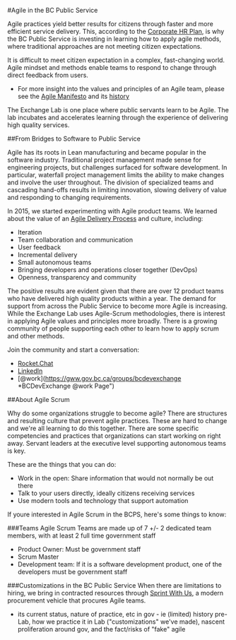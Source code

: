 #Agile in the BC Public Service

Agile practices yield better results for citizens through faster and more efficient service delivery. This, according to the [Corporate HR Plan](https://www2.gov.bc.ca/assets/gov/careers/forms-tools/all-employees/corporate_plan_where_ideas_work.pdf "Corporate HR Plan"), is why the BC Public Service is investing in learning how to apply agile methods, where traditional approaches are not meeting citizen expectations.

It is difficult to meet citizen expectation in a complex, fast-changing world. Agile mindset and methods enable teams to respond to change through direct feedback from users.
  * For more insight into the values and principles of an Agile team, please see the [Agile Manifesto](http://agilemanifesto.org "Agile Manifesto") and its [history](https://agilemanifesto.org/history.html "History of the Manifesto")
  
  The Exchange Lab is one place where public servants learn to be Agile. The lab incubates and accelerates learning through the experience of delivering high quality services. 
  
##From Bridges to Software to Public Service

Agile has its roots in Lean manufacturing and became popular in the software industry. Traditional project management made sense for engineering projects, but challenges surfaced for software development. In particular, waterfall project management limits the ability to make changes and involve the user throughout. The division of specialized teams and cascading hand-offs results in limiting innovation, slowing delivery of value and responding to changing requirements.

In 2015, we started experimenting with Agile product teams. We learned about the value of an [Agile Delivery Process](https://developer.gov.bc.ca/Agile-Delivery-Journey?intention=LOGIN#error=login_required "Agile Delivery Process")  and culture, including:
  * Iteration
  * Team collaboration and communication
  * User feedback
  * Incremental delivery
  * Small autonomous teams
  * Bringing developers and operations closer together (DevOps)
  * Openness, transparency and community

The positive results are evident given that there are over 12 product teams who have delivered high quality products within a year. The demand for support from across the Public Service to become more Agile is increasing. While the Exchange Lab uses Agile-Scrum methodologies, there is interest in applying Agile values and principles more broadly. There is a growing community of people supporting each other to learn how to apply scrum and other methods.

Join the community and start a conversation:
 * [Rocket.Chat](https://chat.pathfinder.gov.bc.ca "Rocket.Chat")
 * [LinkedIn](https://www.linkedin.com/company/bc-gov-csi-lab/ "BCDevExchange LinkedIn Page")
 * [@work](https://gww.gov.bc.ca/groups/bcdevexchange *BCDevExchange @work Page")

##About Agile Scrum

Why do some organizations struggle to become agile?
There are structures and resulting culture that prevent agile practices. These are hard to change and we're all learning to do this together. There are some specific competencies and practices that organizations can start working on right away. Servant leaders at the executive level supporting autonomous teams is key.

These are the things that you can do:

* Work in the open: Share information that would not normally be out there
* Talk to your users directly, ideally citizens receiving services
* Use modern tools and technology that support automation

If youre interested in Agile Scrum in the BCPS, here's some things to know:

###Teams
Agile Scrum Teams are made up of 7 +/- 2 dedicated team members, with at least 2 full time government staff
* Product Owner: Must be government staff
* Scrum Master
* Development team: If it is a software development product, one of the developers must be government staff

###Customizations in the BC Public Service
When there are limitations to hiring, we bring in contracted resources through [Sprint With Us](https://www.bcdevexchange.org/sprintwithus), a modern procurement vehicle that procures Agile teams.

- its current status, nature of practice, etc in gov - ie (limited) history pre-Lab, how we practice it in Lab ("customizations" we've made), nascent proliferation around gov, and the fact/risks of "fake" agile
